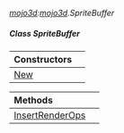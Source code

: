 _[mojo3d](../../modules/mojo3d/mojo3d-module.md):[mojo3d](../../modules/mojo3d/mojo3d-module.md).SpriteBuffer_
##### Class SpriteBuffer

| Constructors | |
|:---|:---|
| [New](mojo3d-spritebuffer-new.md) |  |

| Methods | |
|:---|:---|
| [InsertRenderOps](mojo3d-spritebuffer-insertrenderops.md) |  |
